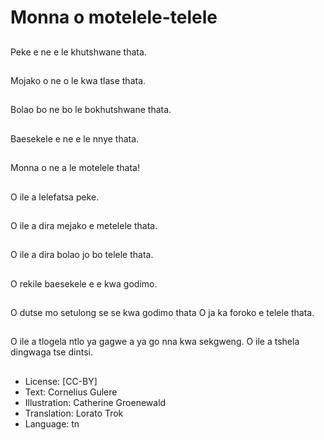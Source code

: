 # Monna o motelele-telele

##
Peke e ne e le
khutshwane thata.

##
Mojako o ne o le kwa
tlase thata.

##
Bolao bo ne bo le
bokhutshwane thata.

##
Baesekele e ne e le
nnye thata.

##
Monna o ne a le
motelele thata!

##
O ile a lelefatsa peke.

##
O ile a dira mejako e
metelele thata.

##
O ile a dira bolao jo bo
telele thata.

##
O rekile baesekele e e
kwa godimo.

##
O dutse mo setulong se
se kwa godimo thata O
ja ka foroko e telele
thata.

##
O ile a tlogela ntlo ya
gagwe a ya go nna kwa
sekgweng. O ile a
tshela dingwaga tse
dintsi.

##
* License: [CC-BY]
* Text: Cornelius Gulere
* Illustration: Catherine Groenewald
* Translation: Lorato Trok
* Language: tn
